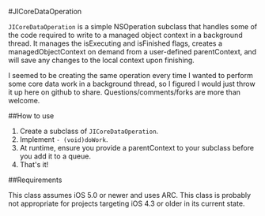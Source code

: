 #JICoreDataOperation

`JICoreDataOperation` is a simple NSOperation subclass that handles some of the code required to write to a managed object context in a background thread.  It manages the isExecuting and isFinished flags, creates a managedObjectContext on demand from a user-defined parentContext, and will save any changes to the local context upon finishing.

I seemed to be creating the same operation every time I wanted to perform some core data work in a background thread, so I figured I would just throw it up here on github to share.  Questions/comments/forks are more than welcome.

##How to use

1. Create a subclass of `JICoreDataOperation`.
2. Implement `- (void)doWork`.
3. At runtime, ensure you provide a parentContext to your subclass before you add it to a queue.
4. That's it!

##Requirements

This class assumes iOS 5.0 or newer and uses ARC.  This class is probably not appropriate for projects targeting iOS 4.3 or older in its current state.
